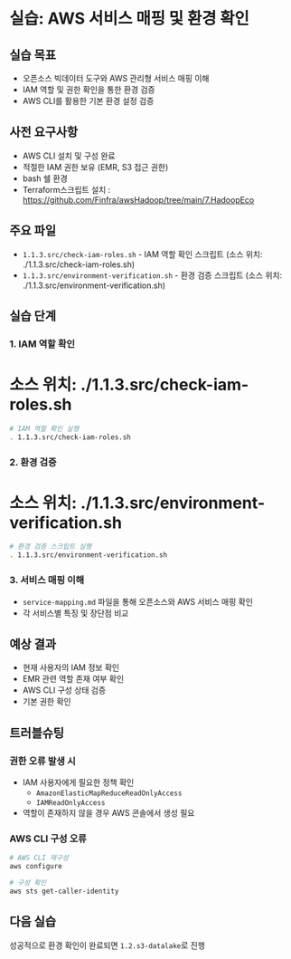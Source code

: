 # 실습: AWS 서비스 매핑 및 환경 확인

## 실습 목표

* 오픈소스 빅데이터 도구와 AWS 관리형 서비스 매핑 이해
* IAM 역할 및 권한 확인을 통한 환경 검증
* AWS CLI를 활용한 기본 환경 설정 검증

## 사전 요구사항

* AWS CLI 설치 및 구성 완료
* 적절한 IAM 권한 보유 (EMR, S3 접근 권한)
* bash 쉘 환경
* Terraform스크립트 설치 : https://github.com/Finfra/awsHadoop/tree/main/7.HadoopEco

## 주요 파일

* `1.1.3.src/check-iam-roles.sh` - IAM 역할 확인 스크립트 (소스 위치: ./1.1.3.src/check-iam-roles.sh)
* `1.1.3.src/environment-verification.sh` - 환경 검증 스크립트 (소스 위치: ./1.1.3.src/environment-verification.sh)

## 실습 단계

### 1. IAM 역할 확인

# 소스 위치: ./1.1.3.src/check-iam-roles.sh

```bash
# IAM 역할 확인 실행
. 1.1.3.src/check-iam-roles.sh
```

### 2. 환경 검증

# 소스 위치: ./1.1.3.src/environment-verification.sh

```bash
# 환경 검증 스크립트 실행
. 1.1.3.src/environment-verification.sh
```

### 3. 서비스 매핑 이해

* `service-mapping.md` 파일을 통해 오픈소스와 AWS 서비스 매핑 확인
* 각 서비스별 특징 및 장단점 비교

## 예상 결과

* 현재 사용자의 IAM 정보 확인
* EMR 관련 역할 존재 여부 확인
* AWS CLI 구성 상태 검증
* 기본 권한 확인

## 트러블슈팅

### 권한 오류 발생 시

* IAM 사용자에게 필요한 정책 확인
  - `AmazonElasticMapReduceReadOnlyAccess`
  - `IAMReadOnlyAccess`
* 역할이 존재하지 않을 경우 AWS 콘솔에서 생성 필요

### AWS CLI 구성 오류

```bash
# AWS CLI 재구성
aws configure

# 구성 확인
aws sts get-caller-identity
```

## 다음 실습

성공적으로 환경 확인이 완료되면 `1.2.s3-datalake`로 진행
